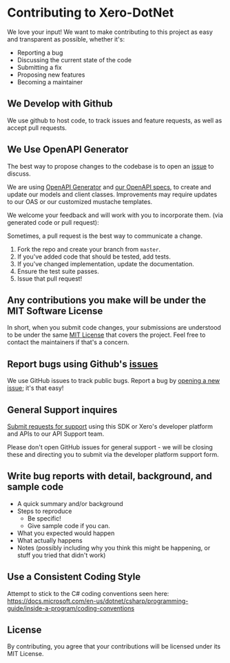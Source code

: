 # Contributing to Xero-DotNet
We love your input! We want to make contributing to this project as easy and transparent as possible, whether it's:

- Reporting a bug
- Discussing the current state of the code
- Submitting a fix
- Proposing new features
- Becoming a maintainer

## We Develop with Github
We use github to host code, to track issues and feature requests, as well as accept pull requests.

## We Use OpenAPI Generator
The best way to propose changes to the codebase is to open an [issue](https://github.com/XeroAPI/Xero-Java/issues) to discuss.  

We are using [OpenAPI Generator](https://github.com/OpenAPITools/openapi-generator) and [our OpenAPI specs](https://github.com/XeroAPI/Xero-OpenAPI), to create and update our models and client classes.  Improvements may require updates to our OAS or our customized mustache templates.

We welcome your feedback and will work with you to incorporate them. (via generated code or pull request):

Sometimes, a pull request is the best way to communicate a change. 

1. Fork the repo and create your branch from `master`.
2. If you've added code that should be tested, add tests.
3. If you've changed implementation, update the documentation.
4. Ensure the test suite passes.
5. Issue that pull request!

## Any contributions you make will be under the MIT Software License
In short, when you submit code changes, your submissions are understood to be under the same [MIT License](http://choosealicense.com/licenses/mit/) that covers the project. Feel free to contact the maintainers if that's a concern.

## Report bugs using Github's [issues](https://github.com/XeroAPI/Xero-DotNet/issues)
We use GitHub issues to track public bugs. Report a bug by [opening a new issue](); it's that easy!

## General Support inquires
[Submit requests for support](https://developer.xero.com/contact-xero-developer-platform-support/) using this SDK or Xero's developer platform and APIs to our API Support team.

Please don't open GitHub issues for general support - we will be closing these and directing you to submit via the developer platform support form.

## Write bug reports with detail, background, and sample code

- A quick summary and/or background
- Steps to reproduce
  - Be specific!
  - Give sample code if you can. 
- What you expected would happen
- What actually happens
- Notes (possibly including why you think this might be happening, or stuff you tried that didn't work)

## Use a Consistent Coding Style
Attempt to stick to the C# coding conventions seen here:
https://docs.microsoft.com/en-us/dotnet/csharp/programming-guide/inside-a-program/coding-conventions


## License
By contributing, you agree that your contributions will be licensed under its MIT License.